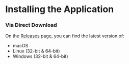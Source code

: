 # Installing the Application

### Via Direct Download

On the [Releases](https://github.com/diegoddox/speedster/releases) page, you can find the latest version of:

* macOS
* Linux (32-bit & 64-bit)
* Windows (32-bit & 64-bit)
